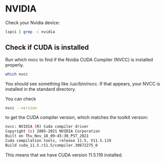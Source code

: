 # NVIDIA

Check your Nvidia device:

```sh
lspci | grep -i nvidia
```

## Check if CUDA is installed

Run which nvcc to find if the Nvidia CUDA Compiler (NVCC) is installed properly.

```sh
which nvcc
```

You should see something like /usr/bin/nvcc. If that appears, your NVCC is installed in the standard directory.


You can check 
```sh
nvcc --version
```

to get the CUDA compiler version, which matches the toolkit version:

```sh
nvcc: NVIDIA (R) Cuda compiler driver
Copyright (c) 2005-2021 NVIDIA Corporation
Built on Thu_Nov_18_09:45:30_PST_2021
Cuda compilation tools, release 11.5, V11.5.119
Build cuda_11.5.r11.5/compiler.30672275_0
```

This means that we have CUDA version 11.5.119 installed.


